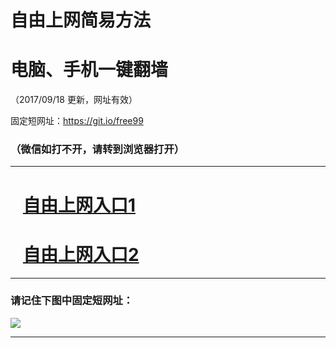 ﻿# 自由上网简易方法

# 电脑、手机一键翻墙

（2017/09/18 更新，网址有效）

固定短网址：https://git.io/free99

### （微信如打不开，请转到浏览器打开）


***





# &nbsp;&nbsp; <a href="http://ft325815478.fwq-tz1005.info/fwqtz01.html?t=09180016536 " target="_blank">自由上网入口1</a>
# &nbsp;&nbsp; <a href="http://ft2013411325.fwq-tz1006.info/fwqtz02.html?t=091800125077 " target="_blank">自由上网入口2</a>
***

### 请记住下图中固定短网址：

<img src="https://s3-us-west-2.amazonaws.com/fwq-1001/yjfq-20170905okok.png" /> 


***


